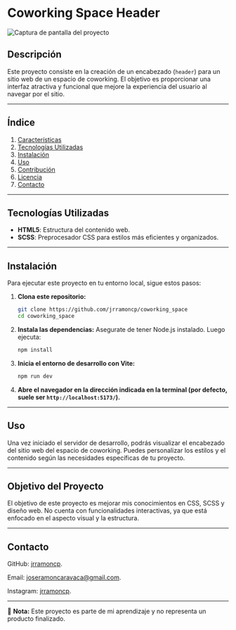 # Coworking Space Header

![Captura de pantalla del proyecto](/public/screenshot/screenshot.png)


## Descripción

Este proyecto consiste en la creación de un encabezado (`header`) para un sitio web de un espacio de coworking. El objetivo es proporcionar una interfaz atractiva y funcional que mejore la experiencia del usuario al navegar por el sitio.

---

## Índice

1. [Características](#características)
2. [Tecnologías Utilizadas](#tecnologías-utilizadas)
3. [Instalación](#instalación)
4. [Uso](#uso)
5. [Contribución](#contribución)
6. [Licencia](#licencia)
7. [Contacto](#contacto)

---

## Tecnologías Utilizadas

- **HTML5**: Estructura del contenido web.
- **SCSS**: Preprocesador CSS para estilos más eficientes y organizados.

---
## Instalación

Para ejecutar este proyecto en tu entorno local, sigue estos pasos:

1. **Clona este repositorio:**
   ```sh
   git clone https://github.com/jrramoncp/coworking_space
   cd coworking_space
   ```

2. **Instala las dependencias:**
Asegurate de tener Node.js instalado. Luego ejecuta:
   ```sh
   npm install
   ```

3. **Inicia el entorno de desarrollo con Vite:**
   ```sh
   npm run dev
   ```

4. **Abre el navegador en la dirección indicada en la terminal (por defecto, suele ser `http://localhost:5173/`).**

---

## Uso

Una vez iniciado el servidor de desarrollo, podrás visualizar el encabezado del sitio web del espacio de coworking. Puedes personalizar los estilos y el contenido según las necesidades específicas de tu proyecto.

---

## Objetivo del Proyecto

El objetivo de este proyecto es mejorar mis conocimientos en CSS, SCSS y diseño web. No cuenta con funcionalidades interactivas, ya que está enfocado en el aspecto visual y la estructura.

--- 

## Contacto

GitHub: [jrramoncp](https://github.com/jrramoncp).

Email: joseramoncaravaca@gmail.com.

Instagram: [jrramoncp](https://www.instagram.com/jrramoncp).


---

📌 **Nota:** Este proyecto es parte de mi aprendizaje y no representa un producto finalizado.